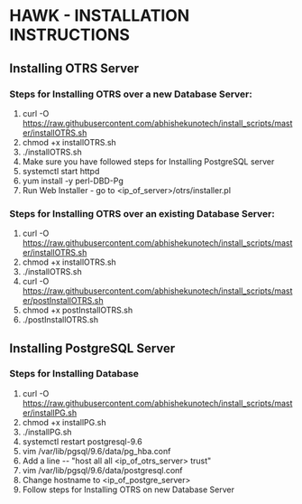 HAWK - INSTALLATION INSTRUCTIONS
================================

Installing OTRS Server
-----------------------

### Steps for Installing OTRS over a new Database Server: ###

 1. curl -O https://raw.githubusercontent.com/abhishekunotech/install_scripts/master/installOTRS.sh
 2. chmod +x installOTRS.sh
 3. ./installOTRS.sh
 4. Make sure you have followed steps for Installing PostgreSQL server
 5. systemctl start httpd
 6. yum install -y perl-DBD-Pg
 7. Run Web Installer - go to <ip_of_server>/otrs/installer.pl 

### Steps for Installing OTRS over an existing Database Server: ###

 1. curl -O https://raw.githubusercontent.com/abhishekunotech/install_scripts/master/installOTRS.sh
 2. chmod +x installOTRS.sh
 3. ./installOTRS.sh
 4. curl -O https://raw.githubusercontent.com/abhishekunotech/install_scripts/master/postInstallOTRS.sh
 5. chmod +x postInstallOTRS.sh
 6. ./postInstallOTRS.sh

Installing PostgreSQL Server
-----------------------------

### Steps for Installing Database ###

 1. curl -O https://raw.githubusercontent.com/abhishekunotech/install_scripts/master/installPG.sh
 2. chmod +x installPG.sh
 3. ./installPG.sh
 4. systemctl restart postgresql-9.6
 5. vim /var/lib/pgsql/9.6/data/pg_hba.conf
 6. Add a line -- "host    all             all            <ip_of_otrs_server>           trust"
 7. vim /var/lib/pgsql/9.6/data/postgresql.conf
 8. Change hostname to <ip_of_postgre_server>
 9. Follow steps for Installing OTRS on new Database Server